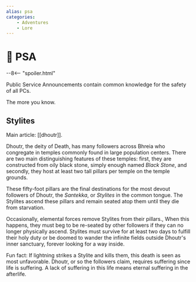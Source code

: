 ```yaml
---
alias: psa
categories:
    - Adventures
    - Lore
---
```

# 🔐 PSA

--8<-- "spoiler.html"

Public Service Announcements contain common knowledge for the safety of all PCs.

The more you know.

## Stylites

Main article: [[dhoutr]].

Dhoutr, the deity of Death, has many followers across Bhreia who congregate in temples commonly found in large population centers. There are two main distinguishing features of these temples: first, they are constructed from oily black stone, simply enough named *Black Stone*, and secondly, they host at least two tall pillars per temple on the temple grounds.

These fifty-foot pillars are the final destinations for the most devout followers of Dhoutr, the *Santekka*, or *Stylites* in the common tongue. The Stylites ascend these pillars and remain seated atop them until they die from starvation.

Occasionally, elemental forces remove Stylites from their pillars., When this happens, they must beg to be re-seated by other followers if they can no longer physically ascend. Stylites must survive for at least two days to fulfill their holy duty or be doomed to wander the infinite fields outside Dhoutr's inner sanctuary, forever looking for a way inside.

Fun fact: If lightning strikes a Stylite and kills them, this death is seen as most unfavorable. Dhoutr, or so the followers claim, requires suffering since life is suffering. A lack of suffering in this life means eternal suffering in the afterlife.
